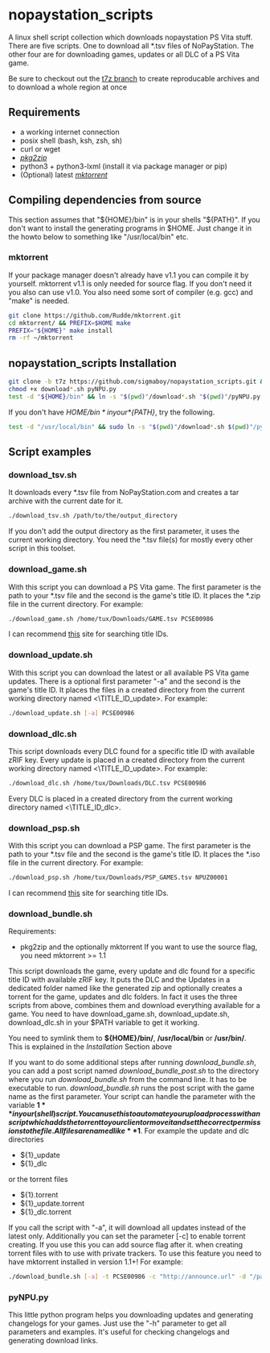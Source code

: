 # nopaystation\_scripts

A linux shell script collection which downloads nopaystation PS Vita stuff.
There are five scripts. One to download all \*.tsv files of NoPayStation. The other four are for downloading games, updates or all DLC of a PS Vita game.

Be sure to checkout out the [t7z branch](https://github.com/sigmaboy/nopaystation_scripts/tree/t7z) to create reproducable archives and to download a whole region at once

## Requirements
* a working internet connection
* posix shell (bash, ksh, zsh, sh)
* curl or wget
* [*pkg2zip*](https://github.com/mmozeiko/pkg2zip)
* python3 + python3-lxml (install it via package manager or pip)
* (Optional) latest [*mktorrent*](https://github.com/Rudde/mktorrent)

## Compiling dependencies from source
This section assumes that "${HOME}/bin" is in your shells "${PATH}".
If you don't want to install the generating programs in $HOME. Just
change it in the howto below to something like "/usr/local/bin" etc.

### mktorrent
If your package manager doesn't already have v1.1 you can compile it by yourself.
mktorrent v1.1 is only needed for source flag. If you don't need it you also can use v1.0.
You also need some sort of compiler (e.g. gcc) and "make" is needed.
```bash
git clone https://github.com/Rudde/mktorrent.git
cd mktorrent/ && PREFIX=$HOME make
PREFIX="${HOME}" make install
rm -rf ~/mktorrent
```

## nopaystation\_scripts Installation
```bash
git clone -b t7z https://github.com/sigmaboy/nopaystation_scripts.git && cd nopaystation_scripts
chmod +x download*.sh pyNPU.py
test -d "${HOME}/bin" && ln -s "$(pwd)"/download*.sh "$(pwd)"/pyNPU.py "${HOME}/bin"
```

If you don't have *${HOME}/bin* in your *${PATH}*, try the following.
```bash
test -d "/usr/local/bin" && sudo ln -s "$(pwd)"/download*.sh $(pwd)"/pyNPU.py "/usr/local/bin/"
```

## Script examples

### download\_tsv.sh
It downloads every \*.tsv file from NoPayStation.com and creates a tar archive with the current date for it.
```bash
./download_tsv.sh /path/to/the/output_directory
```
If you don't add the output directory as the first parameter, it uses the current working directory.
You need the \*.tsv file(s) for mostly every other script in this toolset.

### download\_game.sh
With this script you can download a PS Vita game.
The first parameter is the path to your \*.tsv file and the second is the game's title ID.
It places the \*.zip file in the current directory.
For example:
```bash
./download_game.sh /home/tux/Downloads/GAME.tsv PCSE00986
```
I can recommend [this](http://renascene.com/psv/) site for searching title IDs.

### download\_update.sh
With this script you can download the latest or all available PS Vita game updates.
There is a optional first parameter "-a" and the second is the game's title ID.
It places the files in a created directory from the current working directory named <\TITLE\_ID\_update>.
For example:
```bash
./download_update.sh [-a] PCSE00986
```

### download\_dlc.sh
This script downloads every DLC found for a specific title ID with available zRIF key.
Every update is placed in a created directory from the current working directory named <\TITLE\_ID\_update>.
For example:
```bash
./download_dlc.sh /home/tux/Downloads/DLC.tsv PCSE00986
```
Every DLC is placed in a created directory from the current working directory named <\TITLE\_ID\_dlc>.

### download\_psp.sh
With this script you can download a PSP game.
The first parameter is the path to your \*.tsv file and the second is the game's title ID.
It places the \*.iso file in the current directory.
For example:
```bash
./download_psp.sh /home/tux/Downloads/PSP_GAMES.tsv NPUZ00001
```
I can recommend [this](http://renascene.com/psp/) site for searching title IDs.

### download\_bundle.sh
Requirements:
* pkg2zip and the optionally mktorrent If you want to use the source flag, you need mktorrent >= 1.1

This script downloads the game, every update and dlc found for a specific title ID with available zRIF key.
It puts the DLC and the Updates in a dedicated folder named like the generated zip and optionally creates a torrent for the game,
updates and dlc folders. In fact it uses the three scripts from above, combines them and download everything available for a game.
You need to have download\_game.sh, download\_update.sh, download\_dlc.sh in your $PATH variable to get it working.

You need to symlink them to **${HOME}/bin/**, **/usr/local/bin** or **/usr/bin/**.
This is explained in the *Installation* Section above

If you want to do some additional steps after running *download_bundle.sh*, you can add a post script named *download_bundle_post.sh* to the directory where you run *download_bundle.sh* from the command line.
It has to be executable to run. *download_bundle.sh* runs the post script with the game name as the first parameter.
Your script can handle the parameter with the variable **$1** in your (shell) script.
You can use this to automate your upload process with an script which adds the torrent to your client or move it and
set the correct permissions to the file.
All files are named like **$1**.
For example the update and dlc directories
* ${1}_update
* ${1}_dlc

or the torrent files
* ${1}.torrent
* ${1}_update.torrent
* ${1}_dlc.torrent

If you call the script with "-a", it will download all updates instead of the latest only. Additionally you can set the parameter [-c]
to enable torrent creating. If you use this you can add source flag after it.
when creating torrent files with to use with private trackers.
To use this feature you need to have mktorrent installed in version 1.1+!
For example:
```bash
./download_bundle.sh [-a] -t PCSE00986 -c "http://announce.url" -d "/path/to/directory/containing/the/tsv/files" [-c] [<SOURCE FLAG>]
```

### pyNPU.py
This little python program helps you downloading updates and generating changelogs for your games.
Just use the "-h" parameter to get all parameters and examples. It's useful for checking changelogs and generating download links.
